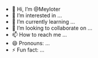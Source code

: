 - 👋 Hi, I’m @Meyloter
- 👀 I’m interested in ...
- 🌱 I’m currently learning ...
- 💞️ I’m looking to collaborate on ...
- 📫 How to reach me ...
- 😄 Pronouns: ...
- ⚡ Fun fact: ...

<!---
Meyloter/Meyloter is a ✨ special ✨ repository because its `README.md` (this file) appears on your GitHub profile.
You can click the Preview link to take a look at your changes.
--->
